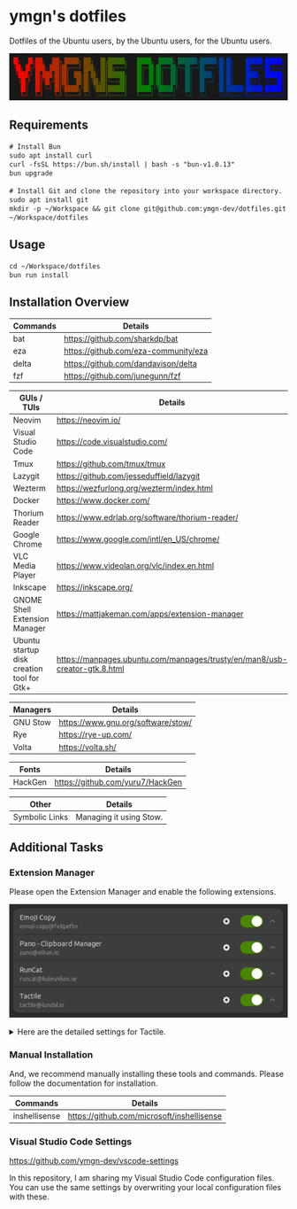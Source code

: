 # ymgn's dotfiles

Dotfiles of the Ubuntu users, by the Ubuntu users, for the Ubuntu users.

![](https://github.com/ymgn-dev/dotfiles/blob/main/resources/logo.png)

## Requirements

```shell
# Install Bun
sudo apt install curl
curl -fsSL https://bun.sh/install | bash -s "bun-v1.0.13"
bun upgrade

# Install Git and clone the repository into your workspace directory.
sudo apt install git
mkdir -p ~/Workspace && git clone git@github.com:ymgn-dev/dotfiles.git ~/Workspace/dotfiles
```

## Usage

```shell
cd ~/Workspace/dotfiles
bun run install
```

## Installation Overview

| Commands | Details                              |
| -------- | ------------------------------------ |
| bat      | https://github.com/sharkdp/bat       |
| eza      | https://github.com/eza-community/eza |
| delta    | https://github.com/dandavison/delta  |
| fzf      | https://github.com/junegunn/fzf      |

| GUIs / TUIs                                | Details                                                                    |
| ------------------------------------------ | -------------------------------------------------------------------------- |
| Neovim                                     | https://neovim.io/                                                         |
| Visual Studio Code                         | https://code.visualstudio.com/                                             |
| Tmux                                       | https://github.com/tmux/tmux                                               |
| Lazygit                                    | https://github.com/jesseduffield/lazygit                                   |
| Wezterm                                    | https://wezfurlong.org/wezterm/index.html                                  |
| Docker                                     | https://www.docker.com/                                                    |
| Thorium Reader                             | https://www.edrlab.org/software/thorium-reader/                            |
| Google Chrome                              | https://www.google.com/intl/en_US/chrome/                                  |
| VLC Media Player                           | https://www.videolan.org/vlc/index.en.html                                 |
| Inkscape                                   | https://inkscape.org/                                                      |
| GNOME Shell Extension Manager              | https://mattjakeman.com/apps/extension-manager                             |
| Ubuntu startup disk creation tool for Gtk+ | https://manpages.ubuntu.com/manpages/trusty/en/man8/usb-creator-gtk.8.html |

| Managers | Details                            |
| -------- | ---------------------------------- |
| GNU Stow | https://www.gnu.org/software/stow/ |
| Rye      | https://rye-up.com/                |
| Volta    | https://volta.sh/                  |

| Fonts   | Details                          |
| ------- | -------------------------------- |
| HackGen | https://github.com/yuru7/HackGen |

| Other          | Details                 |
| -------------- | ----------------------- |
| Symbolic Links | Managing it using Stow. |

## Additional Tasks

### Extension Manager

Please open the Extension Manager and enable the following extensions.

![](https://github.com/ymgn-dev/dotfiles/blob/main/resources/extension-manager.png)

<details>
<summary>Here are the detailed settings for Tactile.</summary>

![](https://github.com/ymgn-dev/dotfiles/blob/main/resources/tactile/tactile_layout1.png)
![](https://github.com/ymgn-dev/dotfiles/blob/main/resources/tactile/tactile_layout2.png)
![](https://github.com/ymgn-dev/dotfiles/blob/main/resources/tactile/tactile_layout3.png)
![](https://github.com/ymgn-dev/dotfiles/blob/main/resources/tactile/tactile_keyboard_shortcuts.png)

</details>

### Manual Installation

And, we recommend manually installing these tools and commands.
Please follow the documentation for installation.

| Commands      | Details                                    |
| ------------- | ------------------------------------------ |
| inshellisense | https://github.com/microsoft/inshellisense |

### Visual Studio Code Settings

https://github.com/ymgn-dev/vscode-settings

In this repository, I am sharing my Visual Studio Code configuration files.
You can use the same settings by overwriting your local configuration files with these.
